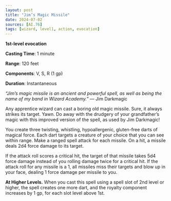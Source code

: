 ```yaml
---
layout: post
title: "Jim’s Magic Missile"
date: 2024-07-02
sources: [AI.76]
tags: [wizard, level1, action, evocation]
---
```


**1st-level evocation**

**Casting Time**: 1 minute

**Range**: 120 feet

**Components**: V, S, R (1 gp)

**Duration**: Instantaneous

*“Jim’s magic missile is an ancient and powerful spell, as well as being the name of my band in Wizard Academy.”* — Jim Darkmagic

Any apprentice wizard can cast a boring old magic missile. Sure, it always strikes its target. Yawn. Do away with the drudgery of your grandfather’s magic with this improved version of the spell, as used by Jim Darkmagic!

You create three twisting, whistling, hypoallergenic, gluten-free darts of magical force. Each dart targets a creature of your choice that you can see within range. Make a ranged spell attack for each missile. On a hit, a missile deals 2d4 force damage to its target.

If the attack roll scores a critical hit, the target of that missile takes 5d4 force damage instead of you rolling damage twice for a critical hit. If the attack roll for any missile is a 1, all missiles miss their targets and blow up in your face, dealing 1 force damage per missile to you.

**At Higher Levels.** When you cast this spell using a spell slot of 2nd level or higher, the spell creates one more dart, and the royalty component increases by 1 gp, for each slot level above 1st.
